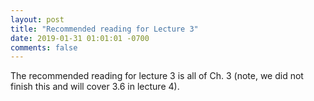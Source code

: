 ```yaml
---
layout: post
title: "Recommended reading for Lecture 3"
date: 2019-01-31 01:01:01 -0700
comments: false
---
```


The recommended reading for lecture 3 is all of Ch. 3 (note, we did not finish this and will cover 3.6 in lecture 4).
